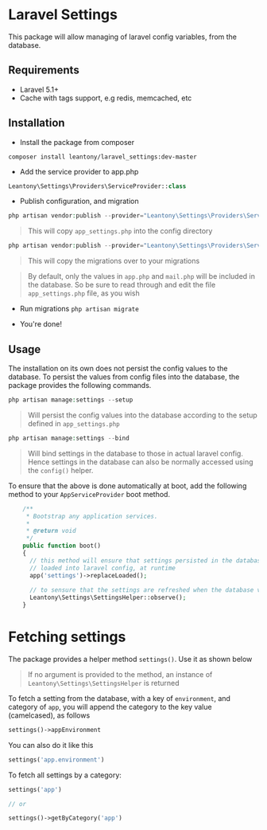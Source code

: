 # Laravel Settings
This package will allow managing of laravel config variables, from the database.

## Requirements
+ Laravel 5.1+
+ Cache with tags support, e.g redis, memcached, etc


## Installation
+ Install the package from composer

`composer install leantony/laravel_settings:dev-master`

+ Add the service provider to app.php

```php 
Leantony\Settings\Providers\ServiceProvider::class
```

+ Publish configuration, and migration

```php
php artisan vendor:publish --provider="Leantony\Settings\Providers\ServiceProvider" --tag="config"
```
> This will copy `app_settings.php` into the config directory

```php
php artisan vendor:publish --provider="Leantony\Settings\Providers\ServiceProvider" --tag="migrations"
```
> This will copy the migrations over to your migrations

> By default, only the values in `app.php` and `mail.php` will be included in the database. So be sure to read through and edit the file `app_settings.php` file, as you wish

+ Run migrations `php artisan migrate`

+ You're done!

## Usage
The installation on its own does not persist the config values to the database. To persist the values from config
files into the database, the package provides the following commands.

```php
php artisan manage:settings --setup
```
> Will persist the config values into the database according to the setup defined in `app_settings.php`

```php
php artisan manage:settings --bind
```
> Will bind settings in the database to those in actual laravel config. Hence settings in the database can also be normally accessed using the `config()` helper.

To ensure that the above is done automatically at boot, add the following method to your `AppServiceProvider` boot method.
```php 
    /**
     * Bootstrap any application services.
     *
     * @return void
     */
    public function boot()
    {
      // this method will ensure that settings persisted in the database are always
      // loaded into laravel config, at runtime
      app('settings')->replaceLoaded();
      
      // to sensure that the settings are refreshed when the database values change, add this method
      Leantony\Settings\SettingsHelper::observe();
    }
```

# Fetching settings
The package provides a helper method `settings()`. Use it as shown below

> If no argument is provided to the method, an instance of `Leantony\Settings\SettingsHelper` is returned


To fetch a setting from the database, with a key of `environment`, and category of `app`, you
will append the category to the key value (camelcased), as follows
```php
settings()->appEnvironment
```

You can also do it like this
```php
settings('app.environment')
```

To fetch all settings by a category:
```php
settings('app')

// or

settings()->getByCategory('app')
```
